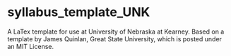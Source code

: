 # syllabus_template_UNK
A LaTex template for use at University of Nebraska at Kearney. Based on a template by James Quinlan, Great State University, which is posted under an MIT License.
